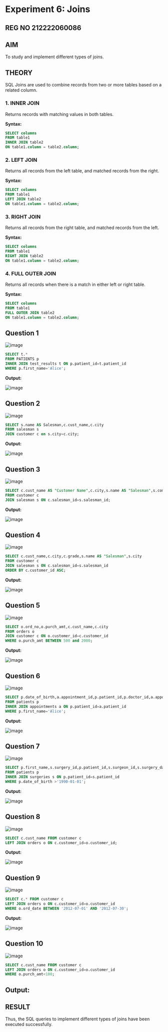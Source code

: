 # Experiment 6: Joins
## REG NO 212222060086
## AIM
To study and implement different types of joins.

## THEORY

SQL Joins are used to combine records from two or more tables based on a related column.

### 1. INNER JOIN
Returns records with matching values in both tables.

**Syntax:**
```sql
SELECT columns
FROM table1
INNER JOIN table2
ON table1.column = table2.column;
```

### 2. LEFT JOIN
Returns all records from the left table, and matched records from the right.

**Syntax:**

```sql
SELECT columns
FROM table1
LEFT JOIN table2
ON table1.column = table2.column;
```
### 3. RIGHT JOIN
Returns all records from the right table, and matched records from the left.

**Syntax:**

```sql
SELECT columns
FROM table1
RIGHT JOIN table2
ON table1.column = table2.column;
```
### 4. FULL OUTER JOIN
Returns all records when there is a match in either left or right table.

**Syntax:**

```sql
SELECT columns
FROM table1
FULL OUTER JOIN table2
ON table1.column = table2.column;
```

**Question 1**
--
![image](https://github.com/user-attachments/assets/1efa0642-545d-4d1d-aea9-7171946209a9)


```sql
SELECT t.*
FROM PATIENTS p
INNER JOIN test_results t ON p.patient_id=t.patient_id
WHERE p.first_name='Alice';
```

**Output:**

![image](https://github.com/user-attachments/assets/ceade5d4-f796-4149-bdae-e5397e2b7005)


**Question 2**
---
![image](https://github.com/user-attachments/assets/3fc146dc-4c70-47de-a6ed-f1d994e5070b)


```sql
SELECT s.name AS Salesman,c.cust_name,c.city
FROM salesman s
JOIN customer c on s.city=c.city;
```

**Output:**

![image](https://github.com/user-attachments/assets/1891cbe3-7c68-4c86-8091-b53522c26d2d)

**Question 3**
---
![image](https://github.com/user-attachments/assets/98ccf471-7dcf-497f-8a73-92372eaa05cf)


```sql
SELECT c.cust_name AS "Customer Name",c.city,s.name AS "Salesman",s.commission
FROM customer c
JOIN salesman s ON c.salesman_id=s.salesman_id;
```

**Output:**

![image](https://github.com/user-attachments/assets/99aed16f-dada-4be9-976d-6126d1ccf856)


**Question 4**
---
![image](https://github.com/user-attachments/assets/d195b2d2-d996-474d-8e6e-3cf289f5b91c)


```sql
SELECT c.cust_name,c.city,c.grade,s.name AS "Salesman",s.city
FROM customer c
JOIN salesman s ON c.salesman_id=s.salesman_id
ORDER BY c.customer_id ASC;
```

**Output:**

![image](https://github.com/user-attachments/assets/eca18e28-9e54-46a0-b5d7-d9f77d317da7)


**Question 5**
---
![image](https://github.com/user-attachments/assets/654f14d3-8157-47b1-9a96-bcb2fae10299)


```sql
SELECT o.ord_no,o.purch_amt,c.cust_name,c.city
FROM orders o
JOIN customer c ON o.customer_id=c.customer_id
WHERE o.purch_amt BETWEEN 500 and 2000;
```

**Output:**

![image](https://github.com/user-attachments/assets/575d4ebe-90e4-4f77-8b42-e85f6c17a747)


**Question 6**
---
![image](https://github.com/user-attachments/assets/cf819f89-d3d0-43bd-9832-70fc6c541fca)


```sql
SELECT p.date_of_birth,a.appointment_id,p.patient_id,p.doctor_id,a.appointment_date
FROM patients p
INNER JOIN appointments a ON p.patient_id=a.patient_id
WHERE p.first_name='Alice';
```

**Output:**

![image](https://github.com/user-attachments/assets/3c0c5fb1-483d-4911-845d-57bfa443ba4a)


**Question 7**
---
![image](https://github.com/user-attachments/assets/c39014db-9cbc-4310-9a70-e0fa81389030)


```sql
SELECT p.first_name,s.surgery_id,p.patient_id,s.surgeon_id,s.surgery_date
FROM patients p
INNER JOIN surgeries s ON p.patient_id=s.patient_id
WHERE p.date_of_birth >'1990-01-01';
```

**Output:**

![image](https://github.com/user-attachments/assets/d3807a5f-534d-4485-8087-ed7d9f18e801)


**Question 8**
---
![image](https://github.com/user-attachments/assets/eb3edea6-4878-400c-84d7-5ba67b5a1247)


```sql
SELECT c.cust_name FROM customer c
LEFT JOIN orders o ON c.customer_id=o.customer_id;
```

**Output:**

![image](https://github.com/user-attachments/assets/d43911a9-7c2a-435f-9a92-a6f3440882bd)

**Question 9**
---
![image](https://github.com/user-attachments/assets/e0473447-a5d7-4531-84b0-4eae8cce547c)


```sql
SELECT c.* FROM customer c
LEFT JOIN orders o ON c.customer_id=o.customer_id
WHERE o.ord_date BETWEEN '2012-07-01' AND '2012-07-30';
```

**Output:**

![image](https://github.com/user-attachments/assets/c8744d7d-1c0a-4bd2-95d5-0975ce049817)


**Question 10**
---
![image](https://github.com/user-attachments/assets/67cc0e3f-d069-4ea6-8e06-4a107186b955)


```sql
SELECT c.cust_name FROM customer c
LEFT JOIN orders o ON c.customer_id=o.customer_id
WHERE o.purch_amt<100;
```

**Output:**
---

## RESULT
Thus, the SQL queries to implement different types of joins have been executed successfully.
